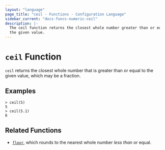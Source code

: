 ```yaml
---
layout: "language"
page_title: "ceil - Functions - Configuration Language"
sidebar_current: "docs-funcs-numeric-ceil"
description: |-
  The ceil function returns the closest whole number greater than or equal to
  the given value.
---
```


# `ceil` Function

`ceil` returns the closest whole number that is greater than or equal to the
given value, which may be a fraction.

## Examples

```
> ceil(5)
5
> ceil(5.1)
6
```

## Related Functions

- [`floor`](./floor.html), which rounds to the nearest whole number _less than_
  or equal.
